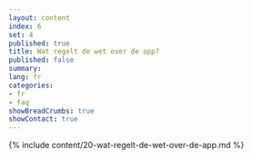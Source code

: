 ```yaml
---
layout: content
index: 6
set: 4
published: true
title: Wat regelt de wet over de app?
published: false
summary: 
lang: fr
categories:
- fr
- faq
showBreadCrumbs: true
showContact: true
---
```

{% include content/20-wat-regelt-de-wet-over-de-app.md %}
